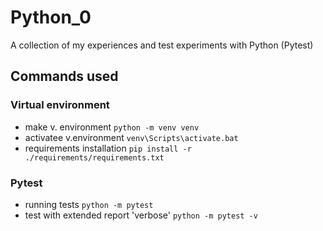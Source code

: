 # Python_0

A collection of my experiences and test experiments with Python (Pytest)

## Commands used

### Virtual environment

- make v. environment
  `python -m venv venv`
- activatee v.environment
  `venv\Scripts\activate.bat`
- requirements installation
  `pip install -r ./requirements/requirements.txt`

### Pytest

- running tests
  `python -m pytest`
- test with extended report 'verbose'
  `python -m pytest -v`
